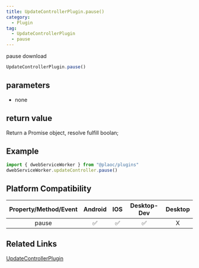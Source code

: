 ```yaml
---
title: UpdateControllerPlugin.pause()
category:
  - Plugin
tag:
  - UpdateControllerPlugin
  - pause
---
```


pause download

```js
UpdateControllerPlugin.pause()
```

## parameters

  - none

## return value

  Return a Promise object, resolve fulfill boolan;

## Example
```js
import { dwebServiceWorker } from "@plaoc/plugins"
dwebServiceWorker.updateController.pause()
```

## Platform Compatibility

| Property/Method/Event| Android | IOS | Desktop-Dev | Desktop |
|:--------------------:|:-------:|:---:|:-----------:|:-------:|
| pause                | ✅       | ✅  | ✅          | X       |

## Related Links

[UpdateControllerPlugin](./index.md)


